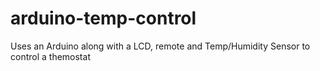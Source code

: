 # arduino-temp-control
Uses an Arduino along with a LCD, remote and Temp/Humidity Sensor to control a themostat

